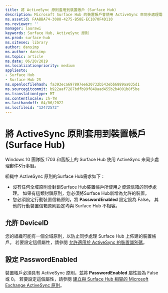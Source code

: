 ```yaml
---
title: 將 ActiveSync 原則套用到裝置帳戶 (Surface Hub)
description: Microsoft Surface Hub 的裝置帳戶會使用 ActiveSync 來同步處理電子郵件和行事曆。 這讓使用者能夠從 Surface Hub 加入和啟動排程的會議，並讓他們能夠透過電子郵件傳送他們在會議期間製作的任何白板。
ms.assetid: FAABBA74-3088-4275-B58E-EC1070F4D110
ms.reviewer: ''
manager: laurawi
keywords: Surface Hub, ActiveSync 原則
ms.prod: surface-hub
ms.sitesec: library
author: dansimp
ms.author: dansimp
ms.topic: article
ms.date: 06/20/2019
ms.localizationpriority: medium
appliesto:
- Surface Hub
- Surface Hub 2S
ms.openlocfilehash: fa393eca697897ee620732b543ebb6889aa035d1
ms.sourcegitcommit: b922aaf7287bdfb99f848aad455b2b4001b8f5be
ms.translationtype: MT
ms.contentlocale: zh-TW
ms.lasthandoff: 04/06/2022
ms.locfileid: "12472572"
---
```

# <a name="applying-activesync-policies-to-device-accounts-surface-hub"></a>將 ActiveSync 原則套用到裝置帳戶 (Surface Hub)

Windows 10 團隊版 1703 和舊版上的 Surface Hub 使用 ActiveSync 來同步處理郵件&行事曆。

組織中 ActiveSync 原則的Surface Hub需求如下：

-   沒有任何全域原則會封鎖Surface Hub裝置帳戶所使用之資源信箱的同步處理。 如果有這類封鎖原則，您必須將Surface Hub新增為允許的裝置。
-   您必須設定行動裝置信箱原則，將 **PasswordEnabled** 設定設為 False。 其他的行動裝置信箱原則設定均與 Surface Hub 不相容。

## <a name="allowing-the-deviceid"></a>允許 DeviceID

您的組織可能有一個全域原則，以防止同步處理 Surface Hub 上佈建的裝置帳戶。 若要設定這個屬性，請參閱 [允許適用於 ActiveSync 的裝置識別碼](appendix-a-powershell-scripts-for-surface-hub.md#allowing-device-ids-for-activesync)。

## <a name="setting-passwordenabled"></a>設定 PasswordEnabled

裝置帳戶必須具有 ActiveSync 原則，並將 **PasswordEnabled** 屬性設為 False 或 0。 若要設定這個屬性，請參閱 [建立與 Surface Hub 相容的 Microsoft Exchange ActiveSync 原則](appendix-a-powershell-scripts-for-surface-hub.md#create-compatible-as-policy)。

 

 





